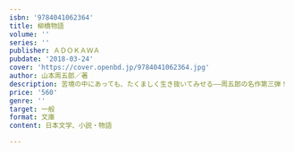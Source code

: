 ```yaml
---
isbn: '9784041062364'
title: 柳橋物語
volume: ''
series: ''
publisher: ＡＤＯＫＡＷＡ
pubdate: '2018-03-24'
cover: 'https://cover.openbd.jp/9784041062364.jpg'
author: 山本周五郎／著
description: 苦境の中にあっても、たくましく生き抜いてみせる――周五郎の名作第三弾！
price: '560'
genre: ''
target: 一般
format: 文庫
content: 日本文学、小説・物語

---
```

